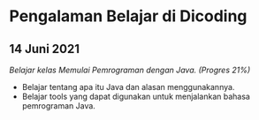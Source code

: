 Pengalaman Belajar di Dicoding
==
14 Juni 2021
--
*Belajar kelas Memulai Pemrograman dengan Java. (Progres 21%)*
- Belajar tentang apa itu Java dan alasan menggunakannya.
- Belajar tools yang dapat digunakan untuk menjalankan bahasa pemrograman Java.
